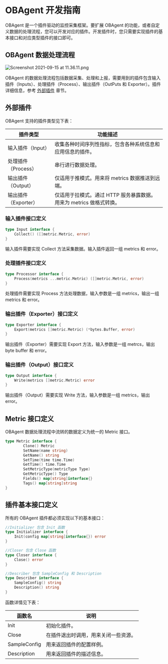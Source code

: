 # OBAgent 开发指南

OBAgent 是一个插件驱动的监控采集框架。要扩展 OBAgent 的功能，或者自定义数据的处理流程，您可以开发对应的插件。开发插件时，您只需要实现插件的基本接口和对应类型插件的接口即可。

## OBAgent 数据处理流程

![Screenshot 2021-09-15 at 11.36.11.png](https://intranetproxy.alipay.com/skylark/lark/0/2021/png/28412/1631676986085-49f40134-9502-438b-bb32-5a3ee6591fbc.png#clientId=u89a16740-3189-4&from=ui&id=ucf4512dc&margin=%5Bobject%20Object%5D&name=Screenshot%202021-09-15%20at%2011.36.11.png&originHeight=868&originWidth=1638&originalType=binary&ratio=1&size=108483&status=done&style=none&taskId=uc6b3bf07-12ab-4e56-9568-bdab0001cc4)

OBAgent 的数据处理流程包括数据采集、处理和上报，需要用到的插件包含输入插件（Inputs）、处理插件（Process）、输出插件（OutPuts 和 Exporter）。插件详细信息，参考 [外部插件](#外部插件) 章节。

## 外部插件

OBAgent 支持的插件类型见下表：

| 插件类型              | 功能描述                                                                                                                                                                   |
| --------------------- | -------------------------------------------------------------------------------------------------------------------------------------------------------------------------- |
| 输入插件（Input）    | 收集各种时间序列性指标，包含各种系统信息和应用信息的插件。                                                                                                                 |
| 处理插件（Process）   | 串行进行数据处理。                                                              |
| 输出插件（Output）   | 仅适用于推模式。用来将 metrics 数据推送到远端。     |
输出插件（Exporter） | 仅适用于拉模式。通过 HTTP 服务暴露数据。用来为 metrics 做格式转换。

### 输入插件接口定义

```go
type Input interface {
    Collect() ([]metric.Metric, error)
}
```

输入插件需要实现 Collect 方法采集数据。输入插件返回一组 metrics 和 error。
​

### 处理插件接口定义

```go
type Processor interface {
    Process(metrics ...metric.Metric) ([]metric.Metric, error)
}
```

处理插件需要实现 Process 方法处理数据，输入参数是一组 metrics，输出一组 metrics 和 error。
​

### 输出插件（Exporter）接口定义

```go
type Exporter interface {
    Export(metrics []metric.Metric) (*bytes.Buffer, error)
}
```

输出插件（Exporter）需要实现 Export 方法，输入参数是一组 metrcs，输出 byte buffer 和 error。

### 输出插件（Output）接口定义

```go
type Output interface {
    Write(metrics []metric.Metric) error
}
```

输出插件（Output）需要实现 Write 方法，输入参数是一组 metrics，输出 error。

## Metric 接口定义

OBAgent 数据处理流程中流转的数据定义为统一的 Metric 接口。

```go
type Metric interface {
        Clone() Metric
        SetName(name string)
        GetName() string
        SetTime(time time.Time)
        GetTime() time.Time
        SetMetricType(metricType Type)
        GetMetricType() Type
        Fields() map[string]interface{}
        Tags() map[string]string
}
```

## 插件基本接口定义

所有的 OBAgent 插件都必须实现以下的基本接口：

```go
//Initializer 包含 Init 函数
type Initializer interface {
    Init(config map[string]interface{}) error
}

//Closer 包含 Close 函数
type Closer interface {
    Close() error
}

//Describer 包含 SampleConfig 和 Description
type Describer interface {
    SampleConfig() string
    Description() string
}

```

函数详情见下表：

函数名 | 说明
--- | ---
Init | 初始化插件。
Close | 在插件退出时调用，用来关闭一些资源。
SampleConfig | 用来返回插件的配置样例。
Description | 用来返回插件的描述信息。
